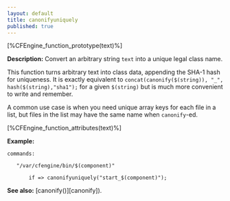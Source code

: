 ```yaml
---
layout: default
title: canonifyuniquely
published: true
---
```


[%CFEngine_function_prototype(text)%]

**Description:** Convert an arbitrary string `text` into a unique legal class name.

This function turns arbitrary text into class data, appending the
SHA-1 hash for uniqueness.  It is exactly equivalent to
`concat(canonify($(string)), "_", hash($(string),"sha1");` for a given
`$(string)` but is much more convenient to write and remember.

A common use case is when you need unique array keys for each file in
a list, but files in the list may have the same name when
`canonify`-ed.

[%CFEngine_function_attributes(text)%]

**Example:**


```cf3
commands:

   "/var/cfengine/bin/$(component)"

       if => canonifyuniquely("start_$(component)");
```

**See also:** [canonify()][canonify]).
